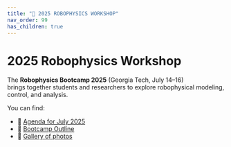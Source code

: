 ```yaml
---
title: "📆 2025 ROBOPHYSICS WORKSHOP"
nav_order: 99
has_children: true
---
```


# 2025 Robophysics Workshop

The **Robophysics Bootcamp 2025** (Georgia Tech, July 14–16)  
brings together students and researchers to explore robophysical modeling, control, and analysis.

You can find:
- 📅 [Agenda for July 2025](agenda.md)
- 🧩 [Bootcamp Outline](outline.md)
- 📸 [Gallery of photos](gallery.md)
